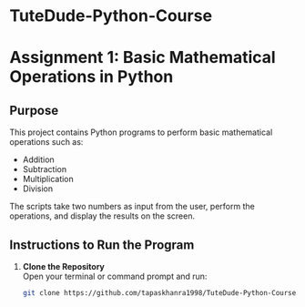 # TuteDude-Python-Course

# Assignment 1: Basic Mathematical Operations in Python

## Purpose
This project contains Python programs to perform basic mathematical operations such as:
- Addition
- Subtraction
- Multiplication
- Division

The scripts take two numbers as input from the user, perform the operations, and display the results on the screen.  

## Instructions to Run the Program
1. **Clone the Repository**  
   Open your terminal or command prompt and run:
   ```bash
   git clone https://github.com/tapaskhanra1998/TuteDude-Python-Course.git
